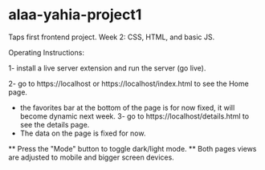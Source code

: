 # alaa-yahia-project1

Taps first frontend project. 
Week 2: CSS, HTML, and basic JS.




Operating Instructions:

1- install a live server extension and run the server (go live).

2- go to https://localhost or https://localhost/index.html to see the Home page. 
  * the favorites bar at the bottom of the page is for now fixed, it will become dynamic next week.
3- go to https://localhost/details.html to see the details page.
  * The data on the page is fixed for now.

** Press the "Mode" button to toggle dark/light mode.
** Both pages views are adjusted to mobile and bigger screen devices.

